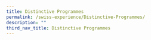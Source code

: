 ```yaml
---
title: Distinctive Programmes
permalink: /swiss-experience/Distinctive-Programmes/
description: ""
third_nav_title: Distinctive Programmes
---
```

